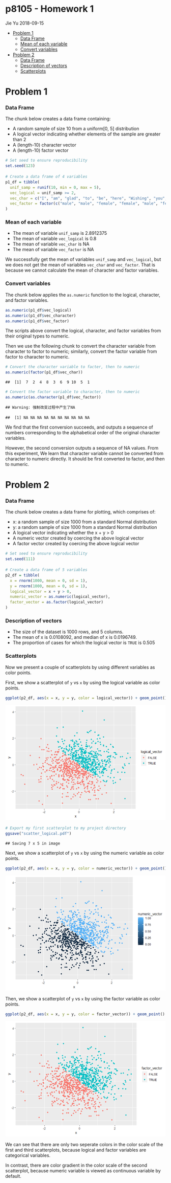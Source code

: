 p8105 - Homework 1
================
Jie Yu
2018-09-15

-   [Problem 1](#problem-1)
    -   [Data Frame](#data-frame)
    -   [Mean of each variable](#mean-of-each-variable)
    -   [Convert variables](#convert-variables)
-   [Problem 2](#problem-2)
    -   [Data Frame](#data-frame-1)
    -   [Description of vectors](#description-of-vectors)
    -   [Scatterplots](#scatterplots)

Problem 1
=========

### Data Frame

The chunk below creates a data frame containing:

-   A random sample of size 10 from a uniform\[0, 5\] distribution
-   A logical vector indicating whether elements of the sample are greater than 2
-   A (length-10) character vector
-   A (length-10) factor vector

``` r
# Set seed to ensure reproducibility
set.seed(123)  

# Create a data frame of 4 variables
p1_df = tibble(
  unif_samp = runif(10, min = 0, max = 5),
  vec_logical = unif_samp >= 2, 
  vec_char = c("I", "am", "glad", "to", "be", "here", "Wishing", "you", "happiness", "always"),
  vec_factor = factor(c("male", "male", "female", "female", "male", "female", "female", "male", "female", "female"))
)
```

### Mean of each variable

-   The mean of variable `unif_samp` is 2.8912375
-   The mean of variable `vec_logical` is 0.8
-   The mean of variable `vec_char` is NA
-   The mean of variable `vec_factor` is NA

We successfully get the mean of variables `unif_samp` and `vec_logical`, but we does not get the mean of variables `vec_char` and `vec_factor`. That is because we cannot calculate the mean of character and factor variables.

### Convert variables

The chunk below applies the `as.numeric` function to the logical, character, and factor variables.

``` r
as.numeric(p1_df$vec_logical)
as.numeric(p1_df$vec_character)
as.numeric(p1_df$vec_factor)
```

The scripts above convert the logical, character, and factor variables from their original types to numeric.

Then we use the following chunk to convert the character variable from character to factor to numeric; similarly, convert the factor variable from factor to character to numeric.

``` r
# Convert the character variable to facter, then to numeric
as.numeric(factor(p1_df$vec_char))   
```

    ##  [1]  7  2  4  8  3  6  9 10  5  1

``` r
# Convert the factor variable to character, then to numeric
as.numeric(as.character(p1_df$vec_factor))
```

    ## Warning: 强制改变过程中产生了NA

    ##  [1] NA NA NA NA NA NA NA NA NA NA

We find that the first conversion succeeds, and outputs a sequence of numbers corresponding to the alphabetical order of the original character variables.

However, the second conversion outputs a sequence of NA values. From this experiment, We learn that character variable cannot be converted from character to numeric directly. It should be first converted to factor, and then to numeric.

Problem 2
=========

### Data Frame

The chunk below creates a data frame for plotting, which comprises of:

-   x: a random sample of size 1000 from a standard Normal distribution
-   y: a random sample of size 1000 from a standard Normal distribution
-   A logical vector indicating whether the x + y &gt; 0
-   A numeric vector created by coercing the above logical vector
-   A factor vector created by coercing the above logical vector

``` r
# Set seed to ensure reproducibility
set.seed(111)  

# Create a data frame of 5 variables
p2_df = tibble(
  x = rnorm(1000, mean = 0, sd = 1),
  y = rnorm(1000, mean = 0, sd = 1),
  logical_vector = x + y > 0, 
  numeric_vector = as.numeric(logical_vector),
  factor_vector = as.factor(logical_vector)
)
```

### Description of vectors

-   The size of the dataset is 1000 rows, and 5 columns.
-   The mean of x is 0.0108092, and median of x is 0.0196749.
-   The proportion of cases for which the logical vector is `TRUE` is 0.505

### Scatterplots

Now we present a couple of scatterplots by using different variables as color points.

First, we show a scatterplot of `y` vs `x` by using the logical variable as color points.

``` r
ggplot(p2_df, aes(x = x, y = y, color = logical_vector)) + geom_point()
```

![](p8105_hw1_jy2944_files/figure-markdown_github/scatter_logical-1.png)

``` r
# Export my first scatterplot to my project directory
ggsave("scatter_logical.pdf")
```

    ## Saving 7 x 5 in image

Next, we show a scatterplot of `y` vs `x` by using the numeric variable as color points.

``` r
ggplot(p2_df, aes(x = x, y = y, color = numeric_vector)) + geom_point()
```

![](p8105_hw1_jy2944_files/figure-markdown_github/scatter_numeric-1.png)

Then, we show a scatterplot of `y` vs `x` by using the factor variable as color points.

``` r
ggplot(p2_df, aes(x = x, y = y, color = factor_vector)) + geom_point()
```

![](p8105_hw1_jy2944_files/figure-markdown_github/scatter_factor-1.png)

We can see that there are only two seperate colors in the color scale of the first and third scatterplots, because logical and factor variables are categorical variables.

In contrast, there are color gradient in the color scale of the second scatterplot, because numeric variable is viewed as continuous variable by default.
